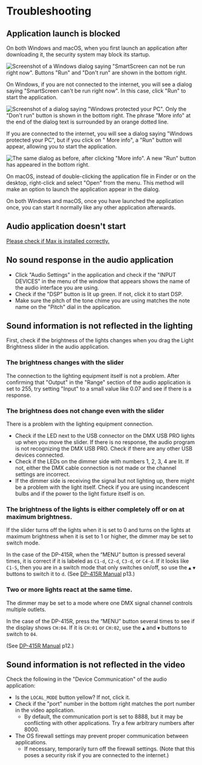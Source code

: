 # Troubleshooting

## Application launch is blocked

On both Windows and macOS, when you first launch an application after downloading it, the security system may block its
startup.

![Screenshot of a Windows dialog saying "SmartScreen can not be run right now". Buttons "Run" and "Don't run" are shown in the bottom right.](../img/windowsdefender1.png)

On Windows, if you are not connected to the internet, you will see a dialog saying "SmartScreen can't be run right now".
In this case, click "Run" to start the application.

![Screenshot of a dialog saying "Windows protected your PC". Only the "Don't run" button is shown in the bottom right. The phrase "More info" at the end of the dialog text is surrounded by an orange dotted line.](../img/windowsdefender2.png)

If you are connected to the internet, you will see a dialog saying "Windows protected your PC", but if you click on "
More info", a "Run" button will appear, allowing you to start the application.

![The same dialog as before, after clicking "More info". A new "Run" button has appeared in the bottom right.](../img/windowsdefender3.png)

On macOS, instead of double-clicking the application file in Finder or on the desktop, right-click and select "Open"
from the menu. This method will make an option to launch the application appear in the dialog.

On both Windows and macOS, once you have launched the application once, you can start it normally like any other
application afterwards.

## Audio application doesn't start

[Please check if Max is installed correctly.](../Preparation/Software/index.en.md#install-cycling-74-max)

## No sound response in the audio application

- Click "Audio Settings" in the application and check if the "INPUT DEVICES" in the menu of the window that appears
  shows the name of the audio interface you are using.
- Check if the "DSP" button is lit up green. If not, click it to start DSP.
- Make sure the pitch of the tone chime you are using matches the note name on the "Pitch" dial in the application.

## Sound information is not reflected in the lighting

First, check if the brightness of the lights changes when you drag the Light Brightness slider in the audio application.

### The brightness changes with the slider

The connection to the lighting equipment itself is not a problem. After confirming that "Output" in the "Range" section
of the audio application is set to 255, try setting "Input" to a small value like 0.07 and see if there is a response.

### The brightness does not change even with the slider

There is a problem with the lighting equipment connection.

- Check if the LED next to the USB connector on the DMX USB PRO lights up when you move the slider. If there is no
  response, the audio program is not recognizing the DMX USB PRO. Check if there are any other USB devices connected.
- Check if the LEDs on the dimmer side with numbers 1, 2, 3, 4 are lit. If not, either the DMX cable connection is not
  made or the channel settings are incorrect.
- If the dimmer side is receiving the signal but not lighting up, there might be a problem with the light itself. Check
  if you are using incandescent bulbs and if the power to the light fixture itself is on.

### The brightness of the lights is either completely off or on at maximum brightness.

If the slider turns off the lights when it is set to 0 and turns on the lights at maximum brightness when it is set to 1 or higher, the dimmer may be set to switch mode.

In the case of the DP-415R, when the “MENU” button is pressed several times, it is correct if it is labeled as `C1-d`, `C2-d`, `C3-d`, or `C4-d`. If it looks like `C1-S`, then you are in a switch mode that only switches on/off, so use the `▲` `▼` buttons to switch it to `d`. (See [DP-415R Manual](https://d295jznhem2tn9.cloudfront.net/ItemRelatedFiles/11443/dp-415r.pdf) p13.)

### Two or more lights react at the same time.

The dimmer may be set to a mode where one DMX signal channel controls multiple outlets.

In the case of the DP-415R, press the “MENU” button several times to see if the display shows `CH:04`. If it is `CH:01` or `CH:02`, use the `▲` and `▼` buttons to switch to `04`.

(See [DP-415R Manual](https://d295jznhem2tn9.cloudfront.net/ItemRelatedFiles/11443/dp-415r.pdf) p12.)


## Sound information is not reflected in the video

Check the following in the "Device Communication" of the audio application:

- Is the `LOCAL_MODE` button yellow? If not, click it.
- Check if the "port" number in the bottom right matches the port number in the video application.
  + By default, the communication port is set to 8888, but it may be conflicting with other applications. Try a few arbitrary numbers after 8000.
- The OS firewall settings may prevent proper communication between applications.
  + If necessary, temporarily turn off the firewall settings. (Note that this poses a security risk if you are connected to the internet.)
